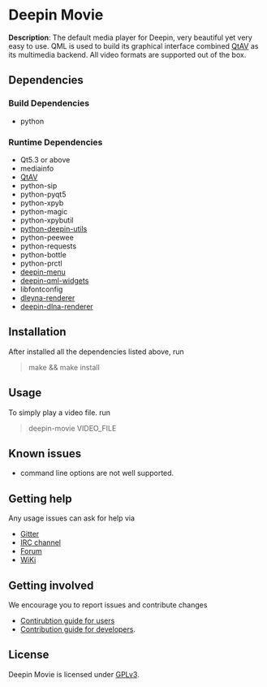 # Deepin Movie

**Description**:  The default media player for Deepin, very beautiful yet very easy to use. QML is used to build its graphical interface combined [QtAV](https://github.com/wang-bin/QtAV) as its multimedia backend. All video formats are supported out of the box.

## Dependencies

### Build Dependencies

- python

### Runtime Dependencies

- Qt5.3 or above
- mediainfo
- [QtAV](https://github.com/wang-bin/QtAV)
- python-sip
- python-pyqt5
- python-xpyb
- python-magic
- python-xpybutil
- [python-deepin-utils](https://github.com/linuxdeepin/deepin-utils)
- python-peewee
- python-requests
- python-bottle
- python-prctl
- [deepin-menu](https://github.com/linuxdeepin/deepin-menu)
- [deepin-qml-widgets](https://github.com/linuxdeepin/deepin-qml-widgets)
- libfontconfig
- [dleyna-renderer](https://github.com/01org/dleyna-renderer)
- [deepin-dlna-renderer](https://gitcafe.com/Deepin/deepin-dlna-renderer/tree/deepin-movie)

## Installation

After installed all the dependencies listed above, run
> make && make install

## Usage

To simply play a video file. run
> deepin-movie VIDEO_FILE

## Known issues

- command line options are not well supported.

## Getting help

Any usage issues can ask for help via

* [Gitter](https://gitter.im/orgs/linuxdeepin/rooms)
* [IRC channel](https://webchat.freenode.net/?channels=deepin)
* [Forum](https://bbs.deepin.org)
* [WiKi](http://wiki.deepin.org/)

## Getting involved

We encourage you to report issues and contribute changes

* [Contirubtion guide for users](http://wiki.deepin.org/index.php?title=Contribution_Guidelines_for_Users)
* [Contribution guide for developers](http://wiki.deepin.org/index.php?title=Contribution_Guidelines_for_Developers).

## License

Deepin Movie is licensed under [GPLv3](LICENSE).
